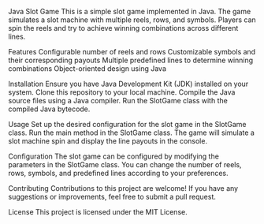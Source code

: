 Java Slot Game
This is a simple slot game implemented in Java. The game simulates a slot machine with multiple reels, rows, and symbols. Players can spin the reels and try to achieve winning combinations across different lines.

Features
Configurable number of reels and rows
Customizable symbols and their corresponding payouts
Multiple predefined lines to determine winning combinations
Object-oriented design using Java

Installation
Ensure you have Java Development Kit (JDK) installed on your system.
Clone this repository to your local machine.
Compile the Java source files using a Java compiler.
Run the SlotGame class with the compiled Java bytecode.

Usage
Set up the desired configuration for the slot game in the SlotGame class.
Run the main method in the SlotGame class.
The game will simulate a slot machine spin and display the line payouts in the console.

Configuration
The slot game can be configured by modifying the parameters in the SlotGame class. You can change the number of reels, rows, symbols, and predefined lines according to your preferences.

Contributing
Contributions to this project are welcome! If you have any suggestions or improvements, feel free to submit a pull request.

License
This project is licensed under the MIT License.

